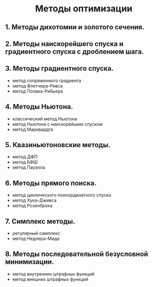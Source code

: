 <h1 align="center">Методы оптимизации </h1>

## 1. Методы дихотомии и золотого сечения.
## 2. Методы наискорейшего спуска и градиентного спуска с дроблением шага.
## 3. Методы градиентного спуска.
- метод сопряженного градиента
- метод Флетчера-Ривса
- метод Полака-Рибьера
## 4. Методы Ньютона.
- классический метод Ньютона
- метод Ньютона с наискорейшим спуском
- метод Марквардта
## 5. Квазиньютоновские методы.
- метод ДФП
- метод БФШ
- метод Пауэлла
## 6. Методы прямого поиска.
- метод циклического покоординатного спуска
- метод Хука-Дживса
- метод Розенброка
## 7. Симплекс методы.
- регулярный симплекс
- метод Недлера-Мида
## 8. Методы последовательной безусловной минимизации.
- метод внутренних штрафных функций
- метод внешних штрафных функций




